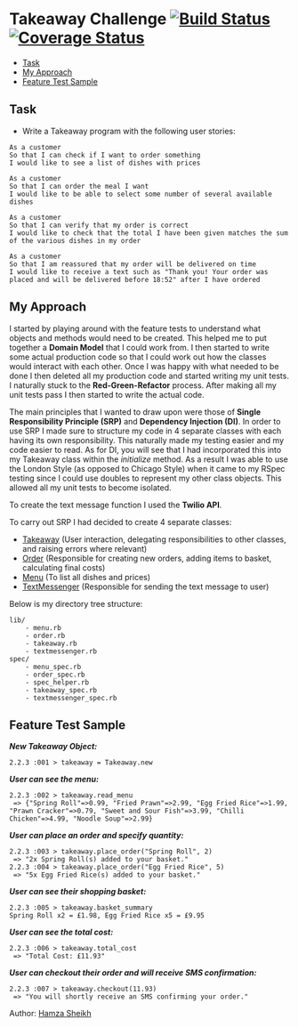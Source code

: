 Takeaway Challenge [![Build Status](https://travis-ci.org/hsheikhm/takeaway-challenge.svg?branch=master)](https://travis-ci.org/hsheikhm/takeaway-challenge) [![Coverage Status](https://coveralls.io/repos/hsheikhm/takeaway-challenge/badge.svg?branch=master&service=github)](https://coveralls.io/github/hsheikhm/takeaway-challenge?branch=master)
==================

* [Task](#task)
* [My Approach](#my-approach)
* [Feature Test Sample](#feature-test-sample)

Task
-----
* Write a Takeaway program with the following user stories:

```
As a customer
So that I can check if I want to order something
I would like to see a list of dishes with prices

As a customer
So that I can order the meal I want
I would like to be able to select some number of several available dishes

As a customer
So that I can verify that my order is correct
I would like to check that the total I have been given matches the sum of the various dishes in my order

As a customer
So that I am reassured that my order will be delivered on time
I would like to receive a text such as "Thank you! Your order was placed and will be delivered before 18:52" after I have ordered
```

My Approach
------------

I started by playing around with the feature tests to understand what objects and methods would need to be created. This helped me to put together a **Domain Model** that I could work from. I then started to write some actual production code so that I could work out how the classes would interact with each other. Once I was happy with what needed to be done I then deleted all my production code and started writing my unit tests. I naturally stuck to the **Red-Green-Refactor** process. After making all my unit tests pass I then started to write the actual code.

The main principles that I wanted to draw upon were those of **Single Responsibility Principle (SRP)** and **Dependency Injection (DI)**. In order to use SRP I made sure to structure my code in 4 separate classes with each having its own responsibility. This naturally made my testing easier and my code easier to read. As for DI, you will see that I had incorporated this into my Takeaway class within the *initialize* method. As a result I was able to use the London Style (as opposed to Chicago Style) when it came to my RSpec testing since I could use doubles to represent my other class objects. This allowed all my unit tests to become isolated.

To create the text message function I used the **Twilio API**.

To carry out SRP I had decided to create 4 separate classes:

* [Takeaway](https://github.com/hsheikhm/takeaway-challenge/blob/master/lib/takeaway.rb) (User interaction, delegating responsibilities to other classes, and raising errors where relevant)
* [Order](https://github.com/hsheikhm/takeaway-challenge/blob/master/lib/order.rb) (Responsible for creating new orders, adding items to basket, calculating final costs)
* [Menu](https://github.com/hsheikhm/takeaway-challenge/blob/master/lib/menu.rb) (To list all dishes and prices)
* [TextMessenger](https://github.com/hsheikhm/takeaway-challenge/blob/master/lib/textmessenger.rb) (Responsible for sending the text message to user)

Below is my directory tree structure:
```
lib/
    - menu.rb
    - order.rb
    - takeaway.rb
    - textmessenger.rb
spec/
    - menu_spec.rb
    - order_spec.rb
    - spec_helper.rb
    - takeaway_spec.rb
    - textmessenger_spec.rb
```

Feature Test Sample
--------------------
***New Takeaway Object:***
```
2.2.3 :001 > takeaway = Takeaway.new
```
***User can see the menu:***
```
2.2.3 :002 > takeaway.read_menu
 => {"Spring Roll"=>0.99, "Fried Prawn"=>2.99, "Egg Fried Rice"=>1.99, "Prawn Cracker"=>0.79, "Sweet and Sour Fish"=>3.99, "Chilli Chicken"=>4.99, "Noodle Soup"=>2.99}
```
***User can place an order and specify quantity:***
```
2.2.3 :003 > takeaway.place_order("Spring Roll", 2)
 => "2x Spring Roll(s) added to your basket."
2.2.3 :004 > takeaway.place_order("Egg Fried Rice", 5)
 => "5x Egg Fried Rice(s) added to your basket."
```
***User can see their shopping basket:***
```
2.2.3 :005 > takeaway.basket_summary
Spring Roll x2 = £1.98, Egg Fried Rice x5 = £9.95
```
***User can see the total cost:***
```
2.2.3 :006 > takeaway.total_cost
 => "Total Cost: £11.93"
```
***User can checkout their order and will receive SMS confirmation:***
```
2.2.3 :007 > takeaway.checkout(11.93)
 => "You will shortly receive an SMS confirming your order."
```

Author: [Hamza Sheikh](https://github.com/hsheikhm)
